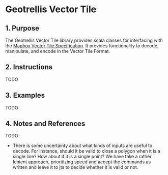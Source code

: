 # Geotrellis Vector Tile

## 1. Purpose

The Geotrellis Vector Tile library provides scala classes for interfacing with
the [Mapbox Vector Tile Specification](
https://github.com/mapbox/vector-tile-spec/tree/master/2.1). It provides
functionality to decode, manipulate, and encode in the Vector Tile Format.

## 2. Instructions

TODO

## 3. Examples

TODO

## 4. Notes and References

TODO

* There is some uncertainty about what kinds of inputs are useful to decode.
For instance, should it be valid to close a polygon when it is a single
line? How about if it is a single point? We have take a rather lenient approach,
prioritizing speed and accept the commands as written and leave it to jts to
decide whether it is valid or not.

